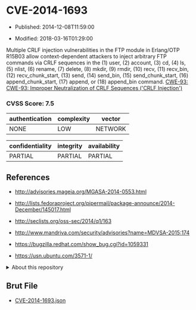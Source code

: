 # CVE-2014-1693

- Published: 2014-12-08T11:59:00

- Modified: 2018-03-16T01:29:00

Multiple CRLF injection vulnerabilities in the FTP module in Erlang/OTP R15B03 allow context-dependent attackers to inject arbitrary FTP commands via CRLF sequences in the (1) user, (2) account, (3) cd, (4) ls, (5) nlist, (6) rename, (7) delete, (8) mkdir, (9) rmdir, (10) recv, (11) recv_bin, (12) recv_chunk_start, (13) send, (14) send_bin, (15) send_chunk_start, (16) append_chunk_start, (17) append, or (18) append_bin command. <a href="http://cwe.mitre.org/data/definitions/93.html" target="_blank">CWE-93: CWE-93: Improper Neutralization of CRLF Sequences ('CRLF Injection')</a>

### CVSS Score: **7.5**

| authentication | complexity | vector |
| --- | --- | --- |
| NONE | LOW | NETWORK |

| confidentiality | integrity | availability |
| --- | --- | --- |
| PARTIAL | PARTIAL | PARTIAL |

## References

* http://advisories.mageia.org/MGASA-2014-0553.html

* http://lists.fedoraproject.org/pipermail/package-announce/2014-December/145017.html

* http://seclists.org/oss-sec/2014/q1/163

* http://www.mandriva.com/security/advisories?name=MDVSA-2015:174

* https://bugzilla.redhat.com/show_bug.cgi?id=1059331

* https://usn.ubuntu.com/3571-1/

<details>
<summary>About this repository</summary> 

  This repository is part of the project [Live Hack CVE](https://github.com/Live-Hack-CVE). Main website can be found [www.live-hack.org](https://www.live-hack.org) 
  
  Made by [Sn0wAlice](https://github.com/Sn0wAlice) for the people that care about security and need to have a feed of the latest CVEs. Hope you enjoy it, don't forget to star the repo and follow me on [Twitter](https://twitter.com/Sn0wAlice) and [Github](https://github.com/Sn0wAlice). And that is my [personnal website](https://www.alice-snow.me/)

  - [Home Page](https://github.com/Live-Hack-CVE)
  - [Framework](https://github.com/Live-Hack-CVE/cve-framework)
  - [CVE database](https://github.com/Live-Hack-CVE/full_database)
  - [Changelog](https://github.com/Live-Hack-CVE/Changelog)
</details>

## Brut File

* [CVE-2014-1693.json](https://raw.githubusercontent.com/Live-Hack-CVE/full_database/main/cves/2014/CVE-2014-1693.json)

